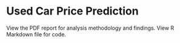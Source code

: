 # Used Car Price Prediction
View the PDF report for analysis methodology and findings.
View R Markdown file for code.
